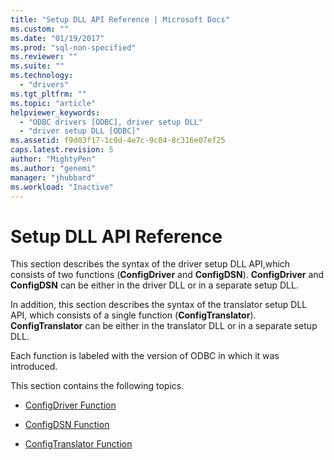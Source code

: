 ```yaml
---
title: "Setup DLL API Reference | Microsoft Docs"
ms.custom: ""
ms.date: "01/19/2017"
ms.prod: "sql-non-specified"
ms.reviewer: ""
ms.suite: ""
ms.technology: 
  - "drivers"
ms.tgt_pltfrm: ""
ms.topic: "article"
helpviewer_keywords: 
  - "ODBC drivers [ODBC], driver setup DLL"
  - "driver setup DLL [ODBC]"
ms.assetid: f9d03f17-1c0d-4e7c-9c04-8c316e07ef25
caps.latest.revision: 5
author: "MightyPen"
ms.author: "genemi"
manager: "jhubbard"
ms.workload: "Inactive"
---
```

# Setup DLL API Reference
This section describes the syntax of the driver setup DLL API,which consists of two functions (**ConfigDriver** and **ConfigDSN**). **ConfigDriver** and **ConfigDSN** can be either in the driver DLL or in a separate setup DLL.  
  
 In addition, this section describes the syntax of the translator setup DLL API, which consists of a single function (**ConfigTranslator**). **ConfigTranslator** can be either in the translator DLL or in a separate setup DLL.  
  
 Each function is labeled with the version of ODBC in which it was introduced.  
  
 This section contains the following topics.  
  
-   [ConfigDriver Function](../../../odbc/reference/syntax/configdriver-function.md)  
  
-   [ConfigDSN Function](../../../odbc/reference/syntax/configdsn-function.md)  
  
-   [ConfigTranslator Function](../../../odbc/reference/syntax/configtranslator-function.md)
